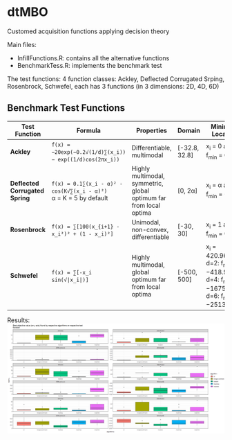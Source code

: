 # dtMBO
Customed acquisition functions applying decision theory

Main files:
+ InfillFunctions.R: contains all the alternative functions
+ BenchmarkTess.R: implements the benchmark test

The test functions: 4 function classes: Ackley, Deflected Corrugated Srping, Rosenbrock, Schwefel, each has 3 functions (in 3 dimensions: 2D, 4D, 6D)
## Benchmark Test Functions

| Test Function | Formula | Properties | Domain | Minimum Location |
|--------------|---------|------------|--------|------------------|
| **Ackley** | `f(x) = −20exp(−0.2√(1/d)∑(x_i)) − exp((1/d)cos(2πx_i))` | Differentiable, multimodal | [-32.8, 32.8] | x<sub>i</sub> = 0 and f<sub>min</sub> = 0 |
| **Deflected Corrugated Spring** | `f(x) = 0.1∑(x_i - α)² - cos(K√∑(x_i - α)²)`<br>α = K = 5 by default | Highly multimodal, symmetric, global optimum far from local optima | [0, 2α] | x<sub>i</sub> = α and f<sub>min</sub> = −1 |
| **Rosenbrock** | `f(x) = ∑[100(x_{i+1} - x_i²)² + (1 - x_i)²]` | Unimodal, non-convex, differentiable | [-30, 30] | x<sub>i</sub> = 1 and f<sub>min</sub> = 0 |
| **Schwefel** | `f(x) = ∑[-x_i sin(√\|x_i\|)]` | Highly multimodal, global optimum far from local optima | [-500, 500] | x<sub>i</sub> = 420.9687<br>d=2: f<sub>min</sub> = −418.9829<br>d=4: f<sub>min</sub> = −1675.9316<br>d=6: f<sub>min</sub> = −2513.8974 |

Results:
![Benchmark Results](https://raw.githubusercontent.com/DucAnhValentinoNguyen/dtMBO/main/results/BenchmarkOutcome.png)
